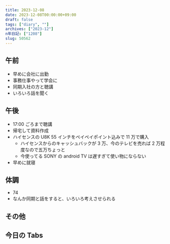 ```yaml
---
title: 2023-12-08
date: 2023-12-08T00:00:00+09:00
draft: false
tags: ["diary", ""]
archives: ["2023-12"]
n年日記: ["1208"]
slug: 50562
---
```


## 午前

- 早めに会社に出勤
- 事務仕事やって学会に
- 同期入社の方と聴講
- いろいろ話を聞く

## 午後

- 17:00 ごろまで聴講
- 帰宅して資料作成
- ハイセンスの U8K 55 インチをペイペイポイント込みで 11 万で購入
  - ハイセンスからのキャッシュバックが 3 万、今のテレビを売れば 2 万程度なので五万ちょっと
  - 今使ってる SONY の android TV は遅すぎて使い物にならない
- 早めに就寝

## 体調

- 74
- なんか同期と話をすると、いろいろ考えさせられる

## その他

## 今日の Tabs
